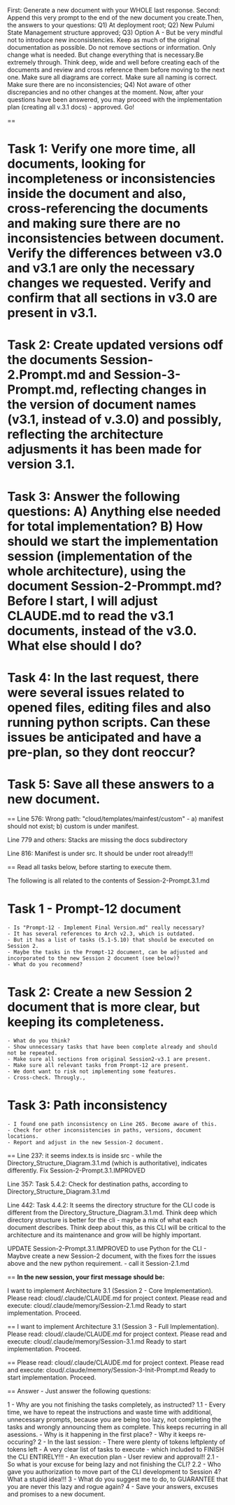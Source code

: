 First: Generate a new document with your WHOLE last response. Second: Append this very prompt to the end of the new document you create.Then, the answers to your questions: Q1) At deployment root; Q2) New Pulumi State Management structure approved; Q3) Option A - But be very mindful not to introduce new inconsistencies. Keep as much of the original documentation as possible. Do not remove sections or information. Only change what is needed. But change everything that is necessary.Be extremely through. Think deep, wide and well before creating each of the documents and review and cross reference them before moving to the next one. Make sure all diagrams are correct. Make sure all naming is correct. Make sure there are no inconsistencies; Q4) Not aware of other discrepancies and no other changes at the moment. Now, after your questions have been answered, you may proceed with the implementation plan (creating all v.3.1 docs) - approved. Go!

==
# Task 1: Verify one more time, all documents, looking for incompleteness or inconsistencies inside the document and also, cross-referencing the documents and making sure there are no inconsistencies between document. Verify the differences between v3.0 and v3.1 are only the necessary changes we requested. Verify and confirm that all sections in v3.0 are present in v3.1. 

# Task 2: Create updated versions odf the documents Session-2.Prompt.md and Session-3-Prompt.md, reflecting changes in the version of document names (v3.1, instead of v.3.0) and possibly, reflecting the architecture adjusments it has been made for version 3.1.

# Task 3: Answer the following questions: A) Anything else needed for total implementation? B) How should we start the implementation session (implementation of the whole architecture), using the document Session-2-Prommpt.md? Before I start, I will adjust CLAUDE.md to read the v3.1 documents, instead of the v3.0. What else should I do?

# Task 4: In the last request, there were several issues related to opened files, editing files and also running python scripts. Can these issues be anticipated and have a pre-plan, so they dont reoccur?

# Task 5: Save all these answers to a new document.

==
Line 576: Wrong path: "cloud/templates/mainfest/custom" - a) manifest should not exist; b) custom is under manifest.

Line 779 and others: Stacks are missing the docs subdirectory

Line 816: Manifest is under src. It should be under root already!!!

==
Read all tasks below, before starting to execute them.

The following is all related to the contents of Session-2-Prompt.3.1.md

# Task 1 - Prompt-12 document
    - Is "Prompt-12 - Implement Final Version.md" really necessary?
    - It has several references to Arch v2.3, which is outdated.
    - But it has a list of tasks (5.1-5.10) that should be executed on Session 2.
    - Maybe the tasks in the Prompt-12 document, can be adjusted and incorporated to the new Session 2 document (see below)?
    - What do you recommend?

# Task 2: Create a new Session 2 document that is more clear, but keeping its completeness. 
    - What do you think?
    - Show unnecessary tasks that have been complete already and should not be repeated.
    - Make sure all sections from original Session2-v3.1 are present.
    - Make sure all relevant tasks from Prompt-12 are present.
    - We dont want to risk not implementing some features.
    - Cross-check. Througly.,

# Task 3: Path inconsistency

    - I found one path inconsistency on Line 265. Become aware of this.
    - Check for other inconsistencies in paths, versions, document locations.
    - Report and adjust in the new Session-2 document.

==
Line 237: it seems index.ts is inside src - while the Directory_Structure_Diagram.3.1.md (which is authoritative), indicates differently. Fix Session-2-Prompt.3.1.IMPROVED

Line 357: Task 5.4.2: Check for destination paths, according to Directory_Structure_Diagram.3.1.md

Line 442: Task 4.4.2: It seems the directory structure for the CLI code is different from the Directory_Structure_Diagram.3.1.md. Think deep which directory structure is better for the cli - maybe a mix of what each document describes. Think deep about this, as this CLI will be critical to the architecture and its maintenance and grow will be highly important.

UPDATE Session-2-Prompt.3.1.IMPROVED to use Python for the CLI - Maybve create a new Session-2 document, with the fixes forr the issues above and the new python requirement. - call it Session-2.1.md

==
**In the new session, your first message should be:**

I want to implement Architecture 3.1 (Session 2 - Core Implementation).  
Please read: cloud/.claude/CLAUDE.md for project context.
Please read and execute: cloud/.claude/memory/Session-2.1.md
Ready to start implementation. Proceed.

==
I want to implement Architecture 3.1 (Session 3 - Full Implementation).  
Please read: cloud/.claude/CLAUDE.md for project context.
Please read and execute: cloud/.claude/memory/Session-3.1.md
Ready to start implementation. Proceed.

==
Please read: cloud/.claude/CLAUDE.md for project context.
Please read and execute: cloud/.claude/memory/Session-3-Init-Prompt.md
Ready to start implementation. Proceed.

==
Answer - Just answer the following questions:

1 - Why are you not finishing the tasks completely, as instructed?
1.1 - Every time, we have to repeat the instructions and waste time with additional, unnecessary prompts, because you are being too lazy, not completing the tasks and wrongly announcing them as complete. This keeps recurring in all asessions. 
    - Why is it happening in the first place?
    - Why it keeps re-occuring?
2 - In the last session:
    - There were plenty of tokens leftplenty of tokens left
    - A very clear list of tasks to execute - which included to FINISH the CLI ENTIRELY!!!
    - An execution plan
    - User review and approval!!
    2.1 - So what is your excuse for being lazy and not finishing the CLI?
    2.2 - Who gave you authorization to move part of the CLI development to Session 4? What a stupid idea!!!
3 - What do you suggest me to do, to GUARANTEE that you are never this lazy and rogue again?
4 - Save your answers, excuses and promises to a new document.